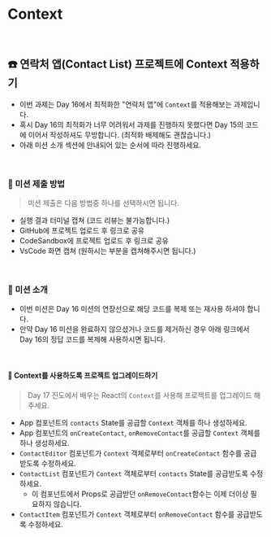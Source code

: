 # Context

<br>

## ☎️ 연락처 앱(Contact List) 프로젝트에 Context 적용하기

- 이번 과제는 Day 16에서 최적화한 "연락처 앱"에 `Context`를 적용해보는 과제입니다.
- 혹시 Day 16의 최적화가 너무 어려워서 과제를 진행하지 못했다면
  Day 15의 코드에 이어서 작성하셔도 무방합니다. (최적화 배제해도 괜찮습니다.)
- 아래 미션 소개 섹션에 안내되어 있는 순서에 따라 진행하세요.

<br>

### 🚩 미션 제출 방법

> 미션 제출은 다음 방법중 하나를 선택하시면 됩니다.

- 실행 결과 터미널 캡쳐 (코드 리뷰는 불가능합니다.)
- GitHub에 프로젝트 업로드 후 링크로 공유
- CodeSandbox에 프로젝트 업로드 후 링크로 공유
- VsCode 화면 캡쳐 (원하시는 부분을 캡쳐해주시면 됩니다.)

<br>

### 📌 미션 소개

- 이번 미션은 Day 16 미션의 연장선으로 해당 코드를 복제 또는 재사용 하셔야 합니다.
- 만약 Day 16 미션을 완료하지 않으셨거나 코드를 제거하신 경우
  아래 링크에서 Day 16의 정답 코드를 복제해 사용하시면 됩니다.

<br>

#### 📍 Context를 사용하도록 프로젝트 업그레이드하기

> Day 17 진도에서 배우는 React의 `Context`를 사용해 프로젝트를 업그레이드 해 주세요.

- App 컴포넌트의 `contacts` State를 공급할 `Context` 객체를 하나 생성하세요.
- App 컴포넌트의 `onCreateContact`, `onRemoveContact`를 공급할 `Context` 객체를 하나 생성하세요.
- `ContactEditor` 컴포넌트가 `Context` 객체로부터 `onCreateContact` 함수를 공급받도록 수정하세요.
- `ContactList` 컴포넌트가 `Context` 객체로부터 `contacts` State를 공급받도록 수정하세요.
  - 이 컴포넌트에서 Props로 공급받던 `onRemoveContact`함수는 이제 더이상 필요하지 않습니다.
- `ContactItem` 컴포넌트가 `Context` 객체로부터 `onRemoveContact` 함수를 공급받도록 수정하세요.
